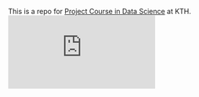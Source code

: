 This is a repo for [Project Course in Data Science](https://www.kth.se/student/kurser/kurs/DD2430?l=en) at KTH.
![Image of pdf file](https://github.com/chingandy/GRASP/blob/master/GRASP.pdf)
